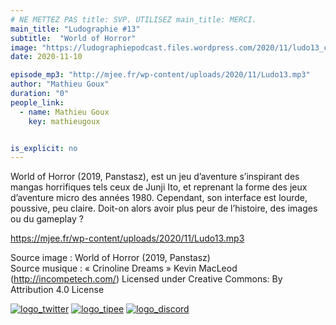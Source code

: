 ```yaml
---
# NE METTEZ PAS title: SVP. UTILISEZ main_title: MERCI.
main_title: "Ludographie #13"
subtitle:  "World of Horror"
image: "https://ludographiepodcast.files.wordpress.com/2020/11/ludo13_couv.png"
date: 2020-11-10

episode_mp3: "http://mjee.fr/wp-content/uploads/2020/11/Ludo13.mp3"
author: "Mathieu Goux"
duration: "0"
people_link: 
  - name: Mathieu Goux
    key: mathieugoux


is_explicit: no
---
```


<PodcastHeader/>

<!-- ECRIRE LA DESCRIPTION DE L'EPISODE SOUS CETTE LIGNE -->
<p>World of Horror (2019, Panstasz), est un jeu d’aventure s’inspirant des mangas horrifiques tels ceux de Junji Ito, et reprenant la forme des jeux d’aventure micro des années 1980. Cependant, son interface est lourde, poussive, peu claire. Doit-on alors avoir plus peur de l’histoire, des images ou du gameplay ?</p>
<p></p>
<a href="https://mjee.fr/wp-content/uploads/2020/11/Ludo13.mp3" rel="nofollow">https://mjee.fr/wp-content/uploads/2020/11/Ludo13.mp3</a>
 
<p>Source image : World of Horror (2019, Panstasz)<br>
Source musique : «&nbsp;Crinoline Dreams&nbsp;» Kevin MacLeod (<a title="http://incompetech.com/" href="http://incompetech.com/" rel="nofollow">http://incompetech.com/</a>) Licensed under Creative Commons: By Attribution 4.0 License</p>


<tr>
<td><a href="https://twitter.com/Gouximan" rel="nofollow"><img src="https://ludographiepodcast.files.wordpress.com/2020/08/logo_twitter-1.png?w=750" alt="logo_twitter"></a></td>
<td><a href="http://fr.tipeee.com/calvinball" rel="nofollow"><img src="https://ludographiepodcast.files.wordpress.com/2020/08/logo_tipee-1.png?w=750" alt="logo_tipee"></a></td>
<td><a href="https://discord.com/invite/4RnA9v7" rel="nofollow"><img src="https://ludographiepodcast.files.wordpress.com/2020/08/logo_discord-1.png?w=750" alt="logo_discord"></a></td>
</tr>




